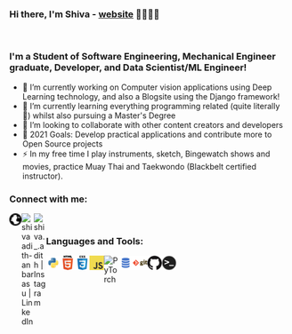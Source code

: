 ### Hi there, I'm Shiva - [website] 👋🏾🤝🏾

<br />

### I'm a Student of Software Engineering, Mechanical Engineer graduate, Developer, and Data Scientist/ML Engineer!

<!-- - 🔭 I’m currently working on a [Flask Blogsite][website]! -->
- 🔭 I’m currently working on Computer vision applications using Deep Learning technology, and also a Blogsite using the Django framework!
- 🌱 I’m currently learning everything programming related (quite literally 🤣) whilst also pursuing a Master's Degree
- 👯 I’m looking to collaborate with other content creators and developers
- 🥅 2021 Goals: Develop practical applications and contribute more to Open Source projects
- ⚡ In my free time I play instruments, sketch, Bingewatch shows and movies, practice Muay Thai and Taekwondo (Blackbelt certified instructor).


### Connect with me:

[<img align="left" alt="https://shiva-adith.github.io/my_portfolio/" width="22px" src="https://raw.githubusercontent.com/iconic/open-iconic/master/svg/globe.svg" />][website]
[<img align="left" alt="shivaadith-anbarasu | LinkedIn" width="22px" src="https://cdn.jsdelivr.net/npm/simple-icons@v3/icons/linkedin.svg" />][linkedin]
[<img align="left" alt="shiva._.adith | Instagram" width="22px" src="https://cdn.jsdelivr.net/npm/simple-icons@v3/icons/instagram.svg" />][instagram]

<br />

### Languages and Tools:

<img align="left" alt="Python" width="26px" src="https://raw.githubusercontent.com/github/explore/80688e429a7d4ef2fca1e82350fe8e3517d3494d/topics/python/python.png">
<img align="left" alt="HTML5" width="26px" src="https://raw.githubusercontent.com/github/explore/80688e429a7d4ef2fca1e82350fe8e3517d3494d/topics/html/html.png" />
<img align="left" alt="CSS3" width="26px" src="https://raw.githubusercontent.com/github/explore/80688e429a7d4ef2fca1e82350fe8e3517d3494d/topics/css/css.png" />
<img align="left" alt="JavaScript" width="26px" src="https://raw.githubusercontent.com/github/explore/80688e429a7d4ef2fca1e82350fe8e3517d3494d/topics/javascript/javascript.png" />
<img align="left" alt="PyTorch" width="26px" src="https://avatars0.githubusercontent.com/u/21003710?s=200&v=4" />
<img align="left" alt="SQL" width="26px" src="https://raw.githubusercontent.com/github/explore/80688e429a7d4ef2fca1e82350fe8e3517d3494d/topics/sql/sql.png" />
<img align="left" alt="Git" width="26px" src="https://raw.githubusercontent.com/github/explore/80688e429a7d4ef2fca1e82350fe8e3517d3494d/topics/git/git.png" />
<img align="left" alt="GitHub" width="26px" src="https://raw.githubusercontent.com/github/explore/78df643247d429f6cc873026c0622819ad797942/topics/github/github.png" />
<img align="left" alt="Terminal" width="26px" src="https://raw.githubusercontent.com/github/explore/80688e429a7d4ef2fca1e82350fe8e3517d3494d/topics/terminal/terminal.png" />


[website]: https://shiva-adith.github.io/my_portfolio/
[instagram]: https://instagram.com/shiva._.adith
[linkedin]: https://www.linkedin.com/in/shivaadith-anbarasu/


<!--
**shiva-adith/shiva-adith** is a ✨ _special_ ✨ repository because its `README.md` (this file) appears on your GitHub profile.

Here are some ideas to get you started:

- 🔭 I’m currently working on ...
- 🌱 I’m currently learning ...
- 👯 I’m looking to collaborate on ...
- 🤔 I’m looking for help with ...
- 💬 Ask me about ...
- 📫 How to reach me: ...
- 😄 Pronouns: ...
- ⚡ Fun fact: ...
-->
